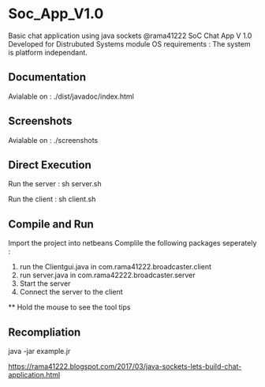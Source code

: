 # Soc_App_V1.0
Basic chat application using java sockets
@rama41222
SoC Chat App V 1.0
Developed for Distrubuted Systems module
OS requirements : The system is platform independant.


Documentation
-------------
Avialable on :  ./dist/javadoc/index.html

Screenshots
-----------
Avialable on :  ./screenshots

Direct Execution
----------------

Run the server :
	sh server.sh

Run the client :
	sh client.sh

Compile and Run
---------------

Import the project into netbeans
Complile the following packages seperately :
1. run the Clientgui.java in com.rama41222.broadcaster.client 
2. run server.java in com.rama42222.broadcaster.server
3. Start the server
4. Connect the server to the client

** Hold the mouse to see the tool tips

Recompliation
-------------
java -jar example.jr


https://rama41222.blogspot.com/2017/03/java-sockets-lets-build-chat-application.html
